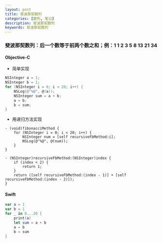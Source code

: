 ```yaml
---
layout: post
title: 斐波那契数列
categories: [数列, 笔记]
description: 斐波那契数列
keywords: 斐波那契数列
---
```


### 斐波那契数列：后一个数等于前两个数之和；例：1 1 2 3 5 8 13 21 34

#### Objective-C

- 简单实现

```Objective-C
NSInteger a = 1;
NSInteger b = 1;
for (NSInteger i = 0; i < 20; i++) {
    NSLog(@"%@", @(a));
    NSInteger sum = a + b;
    a = b;
    b = sum;
}
```  

- 用递归方法实现

```
- (void)fibonacciMethod {
    for (NSInteger i = 0; i < 20; i++) {
        NSInteger num = [self recursiveFbMethod:i];
        NSLog(@"%@", @(num));
    }
}

- (NSInteger)recursiveFbMethod:(NSInteger)index {
    if (index < 2) {
        return 1;
    }
    return ([self recursiveFbMethod:(index - 1)] + [self recursiveFbMethod:(index - 2)]);
}

```

#### Swift

```Swift
var a = 1
var b = 1
for _ in 0...20 {
    print(a)
    let sum = a + b
    a = b
    b = sum
}
```
